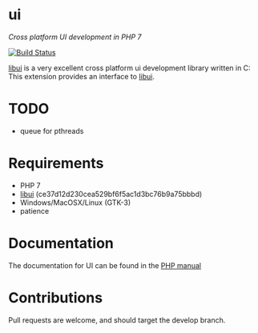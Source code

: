 ui
==
*Cross platform UI development in PHP 7*

[![Build Status](https://travis-ci.org/krakjoe/ui.svg?branch=develop)](https://travis-ci.org/krakjoe/ui)

[libui](https://github.com/andlabs/libui) is a very excellent cross platform ui development library written in C: This extension provides an interface to [libui](https://github.com/andlabs/libui).

TODO
====

  - queue for pthreads
 
Requirements
===========

  - PHP 7
  - [libui](https://github.com/andlabs/libui) (ce37d12d230cea529bf6f5ac1d3bc76b9a75bbbd)
  - Windows/MacOSX/Linux (GTK-3)
  - patience

Documentation
============

The documentation for UI can be found in the [PHP manual](http://php.net/ui)

Contributions
============

Pull requests are welcome, and should target the develop branch.
